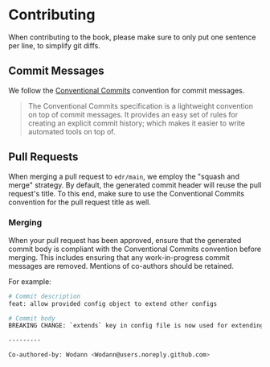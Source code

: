 # Contributing

When contributing to the book, please make sure to only put one sentence per line, to simplify git diffs.

## Commit Messages

We follow the [Conventional Commits](https://www.conventionalcommits.org) convention for commit messages.

> The Conventional Commits specification is a lightweight convention on top of commit messages.
> It provides an easy set of rules for creating an explicit commit history; which makes it easier to write automated tools on top of.

## Pull Requests

When merging a pull request to `edr/main`, we employ the "squash and merge" strategy.
By default, the generated commit header will reuse the pull request's title.
To this end, make sure to use the Conventional Commits convention for the pull request title as well.

### Merging

When your pull request has been approved, ensure that the generated commit body is compliant with the Conventional Commits convention before merging.
This includes ensuring that any work-in-progress commit messages are removed.
Mentions of co-authors should be retained.

For example:

```bash
# Commit description
feat: allow provided config object to extend other configs

# Commit body
BREAKING CHANGE: `extends` key in config file is now used for extending other config files

---------

Co-authored-by: Wodann <Wodann@users.noreply.github.com>
```
